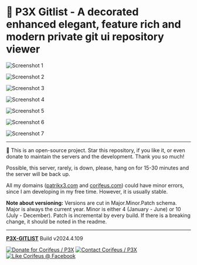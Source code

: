 [//]: #@corifeus-header

# 🤖 P3X Gitlist - A decorated enhanced elegant, feature rich and modern private git ui repository viewer

                        
[//]: #@corifeus-header:end


![Screenshot 1](https://cdn.corifeus.com/git/gitlist/artifacts/screenshots/p3x-gitlist-1.jpeg)

![Screenshot 2](https://cdn.corifeus.com/git/gitlist/artifacts/screenshots/p3x-gitlist-2.jpeg)

![Screenshot 3](https://cdn.corifeus.com/git/gitlist/artifacts/screenshots/p3x-gitlist-3.jpeg)

![Screenshot 4](https://cdn.corifeus.com/git/gitlist/artifacts/screenshots/p3x-gitlist-4.jpeg)

![Screenshot 5](https://cdn.corifeus.com/git/gitlist/artifacts/screenshots/p3x-gitlist-5.jpeg)

![Screenshot 6](https://cdn.corifeus.com/git/gitlist/artifacts/screenshots/p3x-gitlist-6.jpeg)

![Screenshot 7](https://cdn.corifeus.com/git/gitlist/artifacts/screenshots/p3x-gitlist-7.jpeg)


[//]: #@corifeus-footer

---

🙏 This is an open-source project. Star this repository, if you like it, or even donate to maintain the servers and the development. Thank you so much!

Possible, this server, rarely, is down, please, hang on for 15-30 minutes and the server will be back up.

All my domains ([patrikx3.com](https://patrikx3.com) and [corifeus.com](https://corifeus.com)) could have minor errors, since I am developing in my free time. However, it is usually stable.

**Note about versioning:** Versions are cut in Major.Minor.Patch schema. Major is always the current year. Minor is either 4 (January - June) or 10 (July - December). Patch is incremental by every build. If there is a breaking change, it should be noted in the readme.


---

[**P3X-GITLIST**](https://corifeus.com/gitlist) Build v2024.4.109

[![Donate for Corifeus / P3X](https://img.shields.io/badge/Donate-Corifeus-003087.svg)](https://www.paypal.com/cgi-bin/webscr?cmd=_s-xclick&hosted_button_id=QZVM4V6HVZJW6)  [![Contact Corifeus / P3X](https://img.shields.io/badge/Contact-P3X-ff9900.svg)](https://www.patrikx3.com/en/front/contact) [![Like Corifeus @ Facebook](https://img.shields.io/badge/LIKE-Corifeus-3b5998.svg)](https://www.facebook.com/corifeus.software)






[//]: #@corifeus-footer:end
